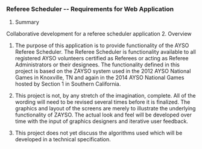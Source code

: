 ### Referee Scheduler -- Requirements for Web Application

1. Summary

  Collaborative development for a referee scheduler application
2.	Overview

  1.	The purpose of this application is to provide functionality of the AYSO Referee Scheduler.  The Referee Scheduler is functionality available to all registered AYSO volunteers certified as Referees or acting as Referee Administrators or their designees.  The functionality defined in this project is based on the ZAYSO system used in the 2012 AYSO National Games in Knoxville, TN and again in the 2014 AYSO National Games hosted by Section 1 in Southern California.

  1.	This project is not, by any stretch of the imagination, complete. All of the wording will need to be revised several times before it is finalized. The graphics and layout of the screens are merely to illustrate the underlying functionality of ZAYSO. The actual look and feel will be developed over time with the input of graphics designers and iterative user feedback.

  1.	This project does not yet discuss the algorithms used which will be developed in a technical specification. 

